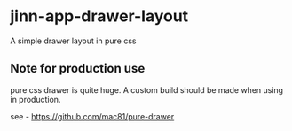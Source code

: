 # jinn-app-drawer-layout

A simple drawer layout in pure css

## Note for production use

pure css drawer is quite huge. A custom build should be made when using in production.

see - https://github.com/mac81/pure-drawer